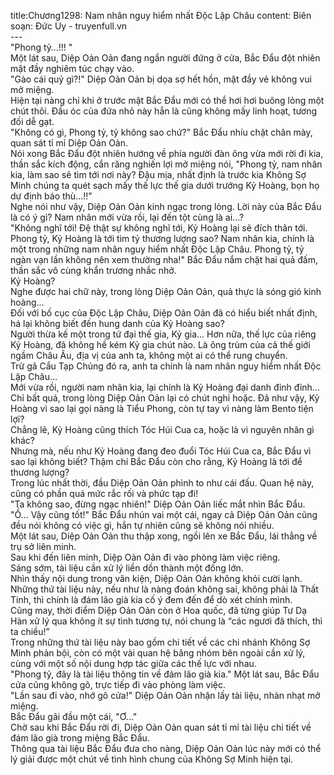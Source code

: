 title:Chương1298: Nam nhân nguy hiểm nhất Độc Lập Châu
content:
Biên soạn: Đức Uy - truyenfull.vn<br>---<br>"Phong tỷ…!!! "<br>Một lát sau, Diệp Oản Oản đang ngẩn người đứng ở cửa, Bắc Đẩu đột nhiên mặt đầy nghiêm túc chạy vào.<br>"Gào cái quỷ gì?!" Diệp Oản Oản bị dọa sợ hết hồn, mặt đầy vẻ không vui mở miệng.<br>Hiện tại nàng chỉ khi ở trước mặt Bắc Đẩu mới có thể hơi hơi buông lỏng một chút thôi. Đầu óc của đứa nhỏ này hẳn là cũng không mấy linh hoạt, tương đối dễ gạt.<br>"Không có gì, Phong tỷ, tỷ không sao chứ?" Bắc Đẩu nhíu chặt chân mày, quan sát tỉ mỉ Diệp Oản Oản.<br>Nói xong Bắc Đẩu đột nhiên hướng về phía người đàn ông vừa mới rời đi kia, thần sắc kích động, cắn răng nghiến lợi mở miệng nói, "Phong tỷ, nam nhân kia, làm sao sẽ tìm tới nơi này? Đậu mịa, nhất định là trước kia Không Sợ Minh chúng ta quét sạch mấy thế lực thế gia dưới trướng Kỷ Hoàng, bọn họ dự định báo thù...!!"<br>Nghe nói như vậy, Diệp Oản Oản kinh ngạc trong lòng. Lời này của Bắc Đẩu là có ý gì? Nam nhân mới vừa rồi, lại đến tột cùng là ai...?<br>"Không nghĩ tới! Đệ thật sự không nghĩ tới, Kỷ Hoàng lại sẽ đích thân tới. Phong tỷ, Kỷ Hoàng là tới tìm tỷ thương lượng sao? Nam nhân kia, chính là một trong những nam nhân nguy hiểm nhất Độc Lập Châu. Phong tỷ, tỷ ngàn vạn lần không nên xem thường nha!" Bắc Đẩu nắm chặt hai quả đấm, thần sắc vô cùng khẩn trương nhắc nhở.<br>Kỷ Hoàng?<br>Nghe được hai chữ này, trong lòng Diệp Oản Oản, quả thực là sóng gió kinh hoàng...<br>Đối với bố cục của Độc Lập Châu, Diệp Oản Oản đã có hiểu biết nhất định, há lại không biết đến hung danh của Kỷ Hoàng sao?<br>Người thừa kế một trong tứ đại thế gia, Kỷ gia... Hơn nữa, thế lực của riêng Kỷ Hoàng, đã không hề kém Kỷ gia chút nào. Là ông trùm của cả thế giới ngầm Châu Âu, địa vị của anh ta, không một ai có thể rung chuyển.<br>Trừ gã Cẩu Tạp Chủng đó ra, anh ta chính là nam nhân nguy hiểm nhất Độc Lập Châu…<br>Mới vừa rồi, người nam nhân kia, lại chính là Kỷ Hoàng đại danh đỉnh đỉnh...<br>Chỉ bất quá, trong lòng Diệp Oản Oản lại có chút nghi hoặc. Đã như vậy, Kỷ Hoàng vì sao lại gọi nàng là Tiểu Phong, còn tự tay vì nàng làm Bento tiện lợi?<br>Chẳng lẽ, Kỷ Hoàng cũng thích Tóc Húi Cua ca, hoặc là vì nguyên nhân gì khác?<br>Nhưng mà, nếu như Kỷ Hoàng đang đeo đuổi Tóc Húi Cua ca, Bắc Đẩu vì sao lại không biết? Thậm chí Bắc Đẩu còn cho rằng, Kỷ Hoàng là tới để thương lượng?<br>Trong lúc nhất thời, đầu Diệp Oản Oản phình to như cái đấu. Quan hệ này, cũng có phần quá mức rắc rối và phức tạp đi!<br>"Ta không sao, đừng ngạc nhiên!" Diệp Oản Oản liếc mắt nhìn Bắc Đẩu.<br>"Ồ... Vậy cũng tốt!" Bắc Đẩu nhún vai một cái, ngay cả Diệp Oản Oản cũng đều nói không có việc gì, hắn tự nhiên cũng sẽ không nói nhiều.<br>Một lát sau, Diệp Oản Oản thu thập xong, ngồi lên xe Bắc Đẩu, lái thẳng về trụ sở liên minh.<br>Sau khi đến liên minh, Diệp Oản Oản đi vào phòng làm việc riêng.<br>Sáng sớm, tài liệu cần xử lý liền dồn thành một đống lớn.<br>Nhìn thấy nội dung trong văn kiện, Diệp Oản Oản không khỏi cười lạnh. Những thứ tài liệu này, nếu như là nàng đoán không sai, không phải là Thất Tinh, thì chính là đám lão già kia cố ý đem đến để dò xét chính mình.<br>Cũng may, thời điểm Diệp Oản Oản còn ở Hoa quốc, đã từng giúp Tư Dạ Hàn xử lý qua không ít sự tình tương tự, nói chung là “các ngươi đã thích, thì ta chiều!”<br>Trong những thứ tài liệu này bao gồm chi tiết về các chi nhánh Không Sợ Minh phản bội, còn có một vài quan hệ băng nhóm bên ngoài cần xử lý, cùng với một số nội dung hợp tác giữa các thế lực với nhau.<br>"Phong tỷ, đây là tài liệu thông tin về đám lão già kia." Một lát sau, Bắc Đẩu cửa cũng không gõ, trực tiếp đi vào phòng làm việc.<br>"Lần sau đi vào, nhớ gõ cửa!" Diệp Oản Oản nhận lấy tài liệu, nhàn nhạt mở miệng.<br>Bắc Đẩu gãi đầu một cái, "Ơ..."<br>Chờ sau khi Bắc Đẩu rời đi, Diệp Oản Oản quan sát tỉ mỉ tài liệu chi tiết về đám lão già trong miệng Bắc Đẩu.<br>Thông qua tài liệu Bắc Đẩu đưa cho nàng, Diệp Oản Oản lúc này mới có thể lý giải được một chút về tình hình chung của Không Sợ Minh hiện tại.